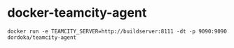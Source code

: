 docker-teamcity-agent
=====================

```
docker run -e TEAMCITY_SERVER=http://buildserver:8111 -dt -p 9090:9090 dordoka/teamcity-agent
```
